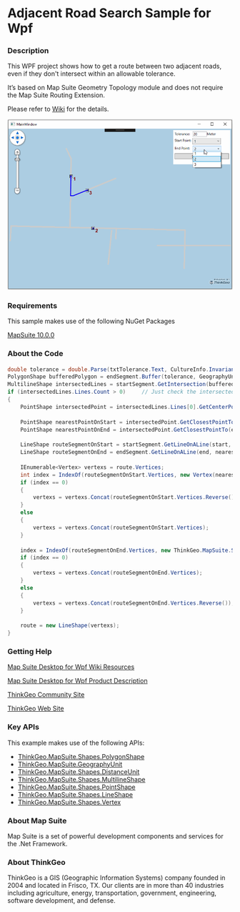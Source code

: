 # Adjacent Road Search Sample for Wpf

### Description

This WPF project shows how to get a route between two adjacent roads, even if they don't intersect within an allowable tolerance.

It’s based on Map Suite Geometry Topology module and does not require the Map Suite Routing Extension.

Please refer to [Wiki](http://wiki.thinkgeo.com/wiki/map_suite_desktop_for_wpf) for the details.

![Screenshot](Screenshot.gif)

### Requirements

This sample makes use of the following NuGet Packages

[MapSuite 10.0.0](https://www.nuget.org/packages?q=ThinkGeo)

### About the Code
```csharp
double tolerance = double.Parse(txtTolerance.Text, CultureInfo.InvariantCulture);
PolygonShape bufferedPolygon = endSegment.Buffer(tolerance, GeographyUnit.DecimalDegree, DistanceUnit.Meter).Polygons[0];
MultilineShape intersectedLines = startSegment.GetIntersection(bufferedPolygon) as MultilineShape;
if (intersectedLines.Lines.Count > 0)     // Just check the intersected within allowed tolerance.
{
    PointShape intersectedPoint = intersectedLines.Lines[0].GetCenterPoint();

    PointShape nearestPointOnStart = intersectedPoint.GetClosestPointTo(startSegment, GeographyUnit.DecimalDegree);
    PointShape nearestPointOnEnd = intersectedPoint.GetClosestPointTo(endSegment, GeographyUnit.DecimalDegree);

    LineShape routeSegmentOnStart = startSegment.GetLineOnALine(start, nearestPointOnStart) as LineShape;
    LineShape routeSegmentOnEnd = endSegment.GetLineOnALine(end, nearestPointOnEnd) as LineShape;

    IEnumerable<Vertex> vertexs = route.Vertices;
    int index = IndexOf(routeSegmentOnStart.Vertices, new Vertex(nearestPointOnStart));
    if (index == 0)
    {
        vertexs = vertexs.Concat(routeSegmentOnStart.Vertices.Reverse());
    }
    else
    {
        vertexs = vertexs.Concat(routeSegmentOnStart.Vertices);
    }

    index = IndexOf(routeSegmentOnEnd.Vertices, new ThinkGeo.MapSuite.Shapes.Vertex(nearestPointOnEnd));
    if (index == 0)
    {
        vertexs = vertexs.Concat(routeSegmentOnEnd.Vertices);
    }
    else
    {
        vertexs = vertexs.Concat(routeSegmentOnEnd.Vertices.Reverse());
    }

    route = new LineShape(vertexs);
}
```
### Getting Help

[Map Suite Desktop for Wpf Wiki Resources](http://wiki.thinkgeo.com/wiki/map_suite_desktop_for_wpf)

[Map Suite Desktop for Wpf Product Description](https://thinkgeo.com/ui-controls#desktop-platforms)

[ThinkGeo Community Site](http://community.thinkgeo.com/)

[ThinkGeo Web Site](http://www.thinkgeo.com)

### Key APIs
This example makes use of the following APIs:

- [ThinkGeo.MapSuite.Shapes.PolygonShape](http://wiki.thinkgeo.com/wiki/api/thinkgeo.mapsuite.shapes.polygonshape)
- [ThinkGeo.MapSuite.GeographyUnit](http://wiki.thinkgeo.com/wiki/api/thinkgeo.mapsuite.geographyunit)
- [ThinkGeo.MapSuite.Shapes.DistanceUnit](http://wiki.thinkgeo.com/wiki/api/thinkgeo.mapsuite.shapes.distanceunit)
- [ThinkGeo.MapSuite.Shapes.MultilineShape](http://wiki.thinkgeo.com/wiki/api/thinkgeo.mapsuite.shapes.multilineshape)
- [ThinkGeo.MapSuite.Shapes.PointShape](http://wiki.thinkgeo.com/wiki/api/thinkgeo.mapsuite.shapes.pointshape)
- [ThinkGeo.MapSuite.Shapes.LineShape](http://wiki.thinkgeo.com/wiki/api/thinkgeo.mapsuite.shapes.lineshape)
- [ThinkGeo.MapSuite.Shapes.Vertex](http://wiki.thinkgeo.com/wiki/api/thinkgeo.mapsuite.shapes.vertex)

### About Map Suite
Map Suite is a set of powerful development components and services for the .Net Framework.

### About ThinkGeo
ThinkGeo is a GIS (Geographic Information Systems) company founded in 2004 and located in Frisco, TX. Our clients are in more than 40 industries including agriculture, energy, transportation, government, engineering, software development, and defense.
